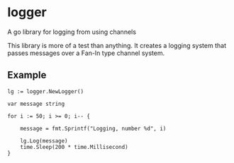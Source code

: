 logger
======

A go library for logging from using channels


This library is more of a test than anything.
It creates a logging system that passes messages over a Fan-In type channel system.

## Example

```
lg := logger.NewLogger()

var message string

for i := 50; i >= 0; i-- {

	message = fmt.Sprintf("Logging, number %d", i)

	lg.Log(message)
	time.Sleep(200 * time.Millisecond)
}
```